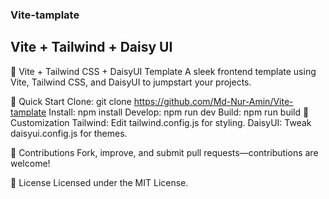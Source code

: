 ### Vite-tamplate
## Vite + Tailwind + Daisy UI

🌟 Vite + Tailwind CSS + DaisyUI Template
A sleek frontend template using Vite, Tailwind CSS, and DaisyUI to jumpstart your projects.

🚀 Quick Start
Clone: git clone https://github.com/Md-Nur-Amin/Vite-tamplate
Install: npm install
Develop: npm run dev
Build: npm run build
🎨 Customization
Tailwind: Edit tailwind.config.js for styling.
DaisyUI: Tweak daisyui.config.js for themes.

🤝 Contributions
Fork, improve, and submit pull requests—contributions are welcome!

📄 License
Licensed under the MIT License.